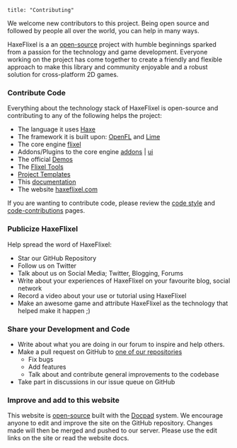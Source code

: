 ```
title: "Contributing"
```

We welcome new contributors to this project.
Being open source and followed by people all over the world, you can help in many ways.

HaxeFlixel is a an [open-source](http://en.wikipedia.org/wiki/Open-source_software) project with humble beginnings sparked from a passion for the technology and game development. Everyone working on the project has come together to create a friendly and flexible approach to make this library and community enjoyable and a robust solution for cross-platform 2D games.

### Contribute Code

Everything about the technology stack of HaxeFlixel is open-source and contributing to any of the following helps the project:
- The language it uses [Haxe](https://github.com/Haxefoundation/haxe)
- The framework it is built upon: [OpenFL](https://github.com/openfl/openfl) and [Lime](https://github.com/openfl/lime)
- The core engine [flixel](https://github.com/HaxeFlixel/flixel)
- Addons/Plugins to the core engine [addons](https://github.com/HaxeFlixel/flixel-addons) | [ui](https://github.com/HaxeFlixel/flixel-ui)
- The official [Demos](https://github.com/HaxeFlixel/flixel-demos)
- The [Flixel Tools](https://github.com/HaxeFlixel/flixel-tools)
- [Project Templates](https://github.com/HaxeFlixel/flixel-templates)
- This [documentation](https://github.com/HaxeFlixel/flixel-docs)
- The website [haxeflixel.com](https://github.com/HaxeFlixel/haxeflixel.com)

If you are wanting to contribute code, please review the [code style](http://haxeflixel.com/documentation/code-style) and [code-contributions](http://haxeflixel.com/documentation/code-contributions) pages.


### Publicize HaxeFlixel

Help spread the word of HaxeFlixel:

- Star our GitHub Repository
- Follow us on Twitter
- Talk about us on Social Media; Twitter, Blogging, Forums
- Write about your experiences of HaxeFlixel on your favourite blog, social network
- Record a video about your use or tutorial using HaxeFlixel
- Make an awesome game and attribute HaxeFlixel as the technology that helped make it happen ;)

### Share your Development and Code

- Write about what you are doing in our forum to inspire and help others.
- Make a pull request on GitHub to [one of our repositories](http://www.github.com/haxeflixel)
	- Fix bugs
	- Add features
	- Talk about and contribute general improvements to the codebase
- Take part in discussions in our issue queue on GitHub

### Improve and add to this website

This website is [open-source](http://en.wikipedia.org/wiki/Open-source_software) built with the [Docpad](https://github.com/bevry/docpad) system. We encourage anyone to edit and improve the site on the GitHub repository. Changes made will then be merged and pushed to our server. Please use the edit links on the site or read the website docs.
